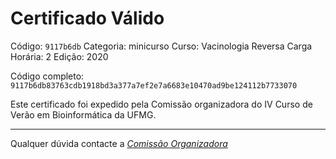 # Certificado Válido

Código: `9117b6db`
Categoria: minicurso
Curso: Vacinologia Reversa
Carga Horária: 2
Edição: 2020


Código completo: `9117b6db83763cdb1918bd3a377a7ef2e7a6683e10470ad9be124112b7733070`


Este certificado foi expedido pela Comissão organizadora do IV Curso de Verão em Bioinformática da UFMG.

----

Qualquer dúvida contacte a [_Comissão Organizadora_](<mailto:cursobioinfoufmg@gmail.com$subject=[Certificados]>)

